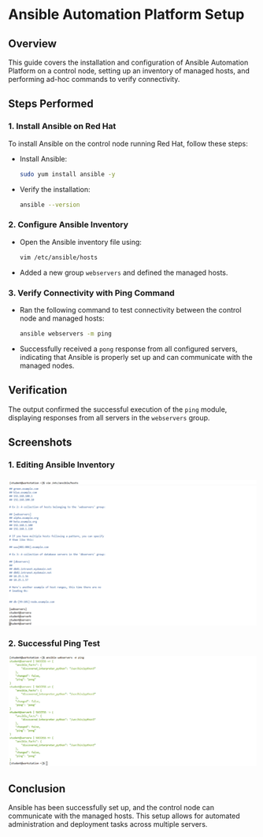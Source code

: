 # Ansible Automation Platform Setup

## Overview
This guide covers the installation and configuration of Ansible Automation Platform on a control node, setting up an inventory of managed hosts, and performing ad-hoc commands to verify connectivity.

## Steps Performed

### 1. Install Ansible on Red Hat
To install Ansible on the control node running Red Hat, follow these steps:
- Install Ansible:
  ```bash
  sudo yum install ansible -y
  ```
- Verify the installation:
  ```bash
  ansible --version
  ```

### 2. Configure Ansible Inventory
- Open the Ansible inventory file using:
  ```bash
  vim /etc/ansible/hosts
  ```
- Added a new group `webservers` and defined the managed hosts.

### 3. Verify Connectivity with Ping Command
- Ran the following command to test connectivity between the control node and managed hosts:
  ```bash
  ansible webservers -m ping
  ```
- Successfully received a `pong` response from all configured servers, indicating that Ansible is properly set up and can communicate with the managed nodes.

## Verification
The output confirmed the successful execution of the `ping` module, displaying responses from all servers in the `webservers` group.

## Screenshots
### 1. Editing Ansible Inventory
![Editing Inventory](./screenshots/edit_inventory1.png)
![Editing Inventory](./screenshots/edit_inventory2.png)


### 2. Successful Ping Test
![Ping Test](./screenshots/ping_test.png)

## Conclusion
Ansible has been successfully set up, and the control node can communicate with the managed hosts. This setup allows for automated administration and deployment tasks across multiple servers.


